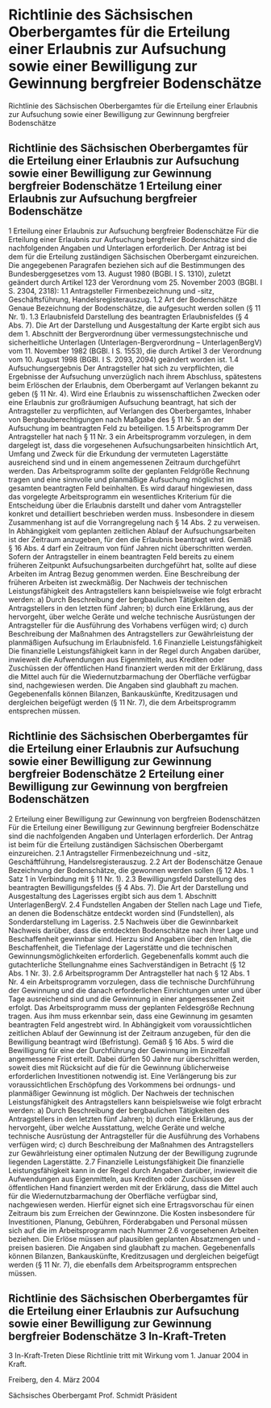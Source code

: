 # Richtlinie des Sächsischen Oberbergamtes für die Erteilung einer Erlaubnis zur Aufsuchung sowie einer Bewilligung zur Gewinnung bergfreier Bodenschätze

Richtlinie des Sächsischen Oberbergamtes für die Erteilung einer Erlaubnis zur Aufsuchung sowie einer Bewilligung zur Gewinnung bergfreier Bodenschätze

## Richtlinie des Sächsischen Oberbergamtes für die Erteilung einer Erlaubnis zur Aufsuchung sowie einer Bewilligung zur Gewinnung bergfreier Bodenschätze 1 Erteilung einer Erlaubnis zur Aufsuchung bergfreier Bodenschätze

1 Erteilung einer Erlaubnis zur Aufsuchung bergfreier Bodenschätze Für die Erteilung einer Erlaubnis zur Aufsuchung bergfreier Bodenschätze sind die nachfolgenden Angaben und Unterlagen erforderlich. Der Antrag ist bei dem für die Erteilung zuständigen Sächsischen Oberbergamt einzureichen. Die angegebenen Paragrafen beziehen sich auf die Bestimmungen des 
              Bundesberggesetzes vom 13. August 1980 (BGBl. I S. 1310), zuletzt geändert durch Artikel 123 der Verordnung vom 25. November 2003 (BGBl. I S. 2304, 2318): 1.1 Antragsteller Firmenbezeichnung und -sitz, Geschäftsführung, Handelsregisterauszug. 1.2 Art der Bodenschätze Genaue Bezeichnung der Bodenschätze, die aufgesucht werden sollen (§ 11 Nr. 1). 1.3 Erlaubnisfeld Darstellung des beantragten Erlaubnisfeldes (§ 4 Abs. 7). Die Art der Darstellung und Ausgestaltung der Karte ergibt sich aus dem 1. Abschnitt der Bergverordnung über vermessungstechnische und sicherheitliche Unterlagen (Unterlagen-Bergverordnung – UnterlagenBergV) vom 11. November 1982 (BGBl. I S. 1553), die durch Artikel 3 der Verordnung vom 10. August 1998 (BGBl. I S. 2093, 2094) geändert worden ist. 1.4 Aufsuchungsergebnis Der Antragsteller hat sich zu verpflichten, die Ergebnisse der Aufsuchung unverzüglich nach ihrem Abschluss, spätestens beim Erlöschen der Erlaubnis, dem Oberbergamt auf Verlangen bekannt zu geben (§ 11 Nr. 4). 
               Wird eine Erlaubnis zu wissenschaftlichen Zwecken oder eine Erlaubnis zur großräumigen Aufsuchung beantragt, hat sich der Antragsteller zu verpflichten, auf Verlangen des Oberbergamtes, Inhaber von Bergbauberechtigungen nach Maßgabe des § 11 Nr. 5 an der Aufsuchung im beantragten Feld zu beteiligen. 1.5 Arbeitsprogramm Der Antragsteller hat nach § 11 Nr. 3 ein Arbeitsprogramm vorzulegen, in dem dargelegt ist, dass die vorgesehenen Aufsuchungsarbeiten hinsichtlich Art, Umfang und Zweck für die Erkundung der vermuteten Lagerstätte ausreichend sind und in einem angemessenen Zeitraum durchgeführt werden. 
               Das Arbeitsprogramm sollte der geplanten Feldgröße Rechnung tragen und eine sinnvolle und planmäßige Aufsuchung möglichst im gesamten beantragten Feld beinhalten. 
               Es wird darauf hingewiesen, dass das vorgelegte Arbeitsprogramm ein wesentliches Kriterium für die Entscheidung über die Erlaubnis darstellt und daher vom Antragsteller konkret und detailliert beschrieben werden muss. Insbesondere in diesem Zusammenhang ist auf die Vorrangregelung nach § 14 Abs. 2 zu verweisen. 
               In Abhängigkeit vom geplanten zeitlichen Ablauf der Aufsuchungsarbeiten ist der Zeitraum anzugeben, für den die Erlaubnis beantragt wird. Gemäß § 16 Abs. 4 darf ein Zeitraum von fünf Jahren nicht überschritten werden. 
               Sofern der Antragsteller in einem beantragten Feld bereits zu einem früheren Zeitpunkt Aufsuchungsarbeiten durchgeführt hat, sollte auf diese Arbeiten im Antrag Bezug genommen werden. Eine Beschreibung der früheren Arbeiten ist zweckmäßig. 
               Der Nachweis der technischen Leistungsfähigkeit des Antragstellers kann beispielsweise wie folgt erbracht werden: a) Durch Beschreibung der bergbaulichen Tätigkeiten des Antragstellers in den letzten fünf Jahren; b) durch eine Erklärung, aus der hervorgeht, über welche Geräte und welche technische Ausrüstungen der Antragsteller für die Ausführung des Vorhabens verfügen wird; c) durch Beschreibung der Maßnahmen des Antragstellers zur Gewährleistung der planmäßigen Aufsuchung im Erlaubnisfeld. 1.6 Finanzielle Leistungsfähigkeit Die finanzielle Leistungsfähigkeit kann in der Regel durch Angaben darüber, inwieweit die Aufwendungen aus Eigenmitteln, aus Krediten oder Zuschüssen der öffentlichen Hand finanziert werden mit der Erklärung, dass die Mittel auch für die Wiedernutzbarmachung der Oberfläche verfügbar sind, nachgewiesen werden. Die Angaben sind glaubhaft zu machen. Gegebenenfalls können Bilanzen, Bankauskünfte, Kreditzusagen und dergleichen beigefügt werden (§ 11 Nr. 7), die dem Arbeitsprogramm entsprechen müssen. 
## Richtlinie des Sächsischen Oberbergamtes für die Erteilung einer Erlaubnis zur Aufsuchung sowie einer Bewilligung zur Gewinnung bergfreier Bodenschätze 2 Erteilung einer Bewilligung zur Gewinnung von bergfreien Bodenschätzen

2 Erteilung einer Bewilligung zur Gewinnung von bergfreien Bodenschätzen Für die Erteilung einer Bewilligung zur Gewinnung bergfreier Bodenschätze sind die nachfolgenden Angaben und Unterlagen erforderlich. Der Antrag ist beim für die Erteilung zuständigen Sächsischen Oberbergamt einzureichen. 2.1 Antragsteller Firmenbezeichnung und -sitz, Geschäftführung, Handelsregisterauszug. 2.2 Art der Bodenschätze Genaue Bezeichnung der Bodenschätze, die gewonnen werden sollen (§ 12 Abs. 1 Satz 1 in Verbindung mit § 11 Nr. 1). 2.3 Bewilligungsfeld Darstellung des beantragten Bewilligungsfeldes (§ 4 Abs. 7). Die Art der Darstellung und Ausgestaltung des Lagerisses ergibt sich aus dem 1. Abschnitt UnterlagenBergV. 2.4 Fundstellen Angaben der Stellen nach Lage und Tiefe, an denen die Bodenschätze entdeckt worden sind (Fundstellen), als Sonderdarstellung im Lageriss. 2.5 Nachweis über die Gewinnbarkeit Nachweis darüber, dass die entdeckten Bodenschätze nach ihrer Lage und Beschaffenheit gewinnbar sind. Hierzu sind Angaben über den Inhalt, die Beschaffenheit, die Tiefenlage der Lagerstätte und die technischen Gewinnungsmöglichkeiten erforderlich. Gegebenenfalls kommt auch die gutachterliche Stellungnahme eines Sachverständigen in Betracht (§ 12 Abs. 1 Nr. 3). 2.6 Arbeitsprogramm Der Antragsteller hat nach § 12 Abs. 1 Nr. 4 ein Arbeitsprogramm vorzulegen, dass die technische Durchführung der Gewinnung und die danach erforderlichen Einrichtungen unter und über Tage ausreichend sind und die Gewinnung in einer angemessenen Zeit erfolgt. 
               Das Arbeitsprogramm muss der geplanten Feldesgröße Rechnung tragen. Aus ihm muss erkennbar sein, dass eine Gewinnung im gesamten beantragten Feld angestrebt wird. 
               In Abhängigkeit vom voraussichtlichen zeitlichen Ablauf der Gewinnung ist der Zeitraum anzugeben, für den die Bewilligung beantragt wird (Befristung). Gemäß § 16 Abs. 5 wird die Bewilligung für eine der Durchführung der Gewinnung im Einzelfall angemessene Frist erteilt. Dabei dürfen 50 Jahre nur überschritten werden, soweit dies mit Rücksicht auf die für die Gewinnung üblicherweise erforderlichen Investitionen notwendig ist. Eine Verlängerung bis zur voraussichtlichen Erschöpfung des Vorkommens bei ordnungs- und planmäßiger Gewinnung ist möglich. 
               Der Nachweis der technischen Leistungsfähigkeit des Antragstellers kann beispielsweise wie folgt erbracht werden: a) Durch Beschreibung der bergbaulichen Tätigkeiten des Antragstellers in den letzten fünf Jahren; b) durch eine Erklärung, aus der hervorgeht, über welche Ausstattung, welche Geräte und welche technische Ausrüstung der Antragsteller für die Ausführung des Vorhabens verfügen wird; c) durch Beschreibung der Maßnahmen des Antragstellers zur Gewährleistung einer optimalen Nutzung der der Bewilligung zugrunde liegenden Lagerstätte. 2.7 Finanzielle Leistungsfähigkeit Die finanzielle Leistungsfähigkeit kann in der Regel durch Angaben darüber, inwieweit die Aufwendungen aus Eigenmitteln, aus Krediten oder Zuschüssen der öffentlichen Hand finanziert werden mit der Erklärung, dass die Mittel auch für die Wiedernutzbarmachung der Oberfläche verfügbar sind, nachgewiesen werden. Hierfür eignet sich eine Ertragsvorschau für einen Zeitraum bis zum Erreichen der Gewinnzone. Die Kosten insbesondere für Investitionen, Planung, Gebühren, Förderabgaben und Personal müssen sich auf die im Arbeitsprogramm nach Nummer 2.6 vorgesehenen Arbeiten beziehen. Die Erlöse müssen auf plausiblen geplanten Absatzmengen und -preisen basieren. Die Angaben sind glaubhaft zu machen. Gegebenenfalls können Bilanzen, Bankauskünfte, Kreditzusagen und dergleichen beigefügt werden (§ 11 Nr. 7), die ebenfalls dem Arbeitsprogramm entsprechen müssen. 
## Richtlinie des Sächsischen Oberbergamtes für die Erteilung einer Erlaubnis zur Aufsuchung sowie einer Bewilligung zur Gewinnung bergfreier Bodenschätze 3 In-Kraft-Treten

3 In-Kraft-Treten Diese Richtlinie tritt mit Wirkung vom 1. Januar 2004 in Kraft. 

Freiberg, den 4. März 2004

Sächsisches Oberbergamt 
             Prof. Schmidt 
             Präsident

